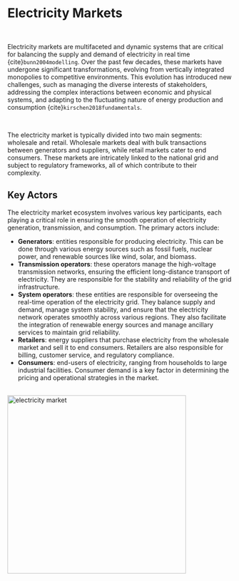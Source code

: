 # Electricity Markets

<br>


Electricity markets are multifaceted and dynamic systems that are critical for balancing the supply and demand of electricity in real time {cite}`bunn2004modelling`. Over the past few decades, these markets have undergone significant transformations, evolving from vertically integrated monopolies to competitive environments. This evolution has introduced new challenges, such as managing the diverse interests of stakeholders, addressing the complex interactions between economic and physical systems, and adapting to the fluctuating nature of energy production and consumption {cite}`kirschen2018fundamentals`.

<br>

The electricity market is typically divided into two main segments: wholesale and retail. Wholesale markets deal with bulk transactions between generators and suppliers, while retail markets cater to end consumers. These markets are intricately linked to the national grid and subject to regulatory frameworks, all of which contribute to their complexity.


## Key Actors

The electricity market ecosystem involves various key participants, each playing a critical role in ensuring the smooth operation of electricity generation, transmission, and consumption. The primary actors include:

- **Generators**: entities responsible for producing electricity. This can be done through various energy sources such as fossil fuels, nuclear power, and renewable sources like wind, solar, and biomass.
- **Transmission operators**: these operators manage the high-voltage transmission networks, ensuring the efficient long-distance transport of electricity. They are responsible for the stability and reliability of the grid infrastructure.
- **System operators**: these entities are responsible for overseeing the real-time operation of the electricity grid. They balance supply and demand, manage system stability, and ensure that the electricity network operates smoothly across various regions. They also facilitate the integration of renewable energy sources and manage ancillary services to maintain grid reliability.
- **Retailers**: energy suppliers that purchase electricity from the wholesale market and sell it to end consumers. Retailers are also responsible for billing, customer service, and regulatory compliance.
- **Consumers**: end-users of electricity, ranging from households to large industrial facilities. Consumer demand is a key factor in determining the pricing and operational strategies in the market.

<br>

<img src="electricty_market.png" alt="electricity market" align="center" width="400px"/>

<br>

